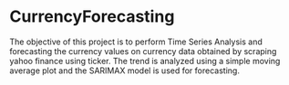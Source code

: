 # CurrencyForecasting

The objective of this project is to perform Time Series Analysis and forecasting the currency values on currency data obtained by scraping yahoo finance using ticker. The trend is analyzed using a simple moving average plot and the SARIMAX model is used for forecasting.

